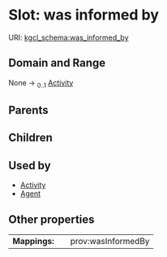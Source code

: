 
# Slot: was informed by




URI: [kgcl_schema:was_informed_by](https://w3id.org/kgcl-schema/was_informed_by)


## Domain and Range

None &#8594;  <sub>0..1</sub> [Activity](Activity.md)

## Parents


## Children


## Used by

 * [Activity](Activity.md)
 * [Agent](Agent.md)

## Other properties

|  |  |  |
| --- | --- | --- |
| **Mappings:** | | prov:wasInformedBy |

